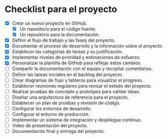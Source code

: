 # Checklist para el proyecto

- [X] Crear un nuevo proyecto en GitHub.
  - [X] Un repositorio para el código fuente.
  - [X] Un repositorio para la documentación.
- [X] Definir el flujo de trabajo y las fases del proyecto.
- [X] Documentar el proceso de desarrollo y la información sobre el proyecto.
- [X] Establecer las categorías de tareas y su justificación.
- [X] Implementar niveles de prioridad y estimaciones de esfuerzo.
- [X] Personalizar la plantilla de GitHub para reflejar estos cambios.
- [ ] Compartir la documentación con el equipo y recopilar comentarios.
- [ ] Definir las tareas iniciales en el backlog del proyecto.
- [ ] Crear diagramas de flujo y tableros para visualizar el progreso.
- [ ] Establecer reuniones regulares para revisar el estado del proyecto.
- [ ] Realizar pruebas de concepto y prototipos para validar ideas.
- [ ] Diseñar una arquitectura de referencia para el proyecto.
- [ ] Establecer un plan de pruebas y revisión de código.
- [ ] Configurar los entornos de desarrollo.
- [ ] Configurar el entorno de producción.
- [ ] Implementar un sistema de integración y despliegue continuo.
- [ ] Video de presentación del proyecto.
- [ ] Documentación final y entrega del proyecto.

